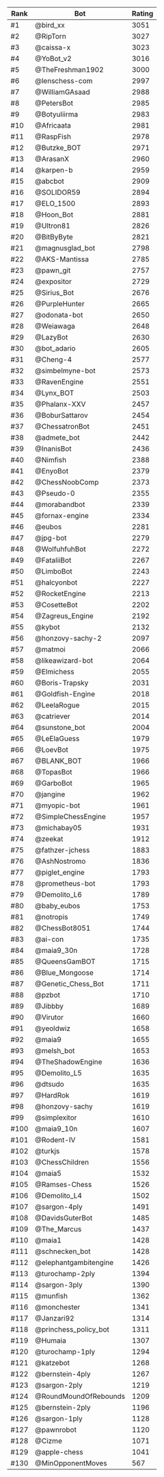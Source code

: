 Rank|Bot|Rating
---|---|---
#1|@bird_xx|3051
#2|@RipTorn|3027
#3|@caissa-x|3023
#4|@YoBot_v2|3016
#5|@TheFreshman1902|3000
#6|@lenschess-com|2997
#7|@WilliamGAsaad|2988
#8|@PetersBot|2985
#9|@Botyuliirma|2983
#10|@Africaata|2981
#11|@RaspFish|2978
#12|@Butzke_BOT|2971
#13|@ArasanX|2960
#14|@karpen-b|2959
#15|@abcbot|2909
#16|@SOLIDOR59|2894
#17|@ELO_1500|2893
#18|@Hoon_Bot|2881
#19|@Ultron81|2826
#20|@BitByByte|2821
#21|@magnusglad_bot|2798
#22|@AKS-Mantissa|2785
#23|@pawn_git|2757
#24|@expositor|2729
#25|@Sirius_Bot|2676
#26|@PurpleHunter|2665
#27|@odonata-bot|2650
#28|@Weiawaga|2648
#29|@LazyBot|2630
#30|@bot_adario|2605
#31|@Cheng-4|2577
#32|@simbelmyne-bot|2573
#33|@RavenEngine|2551
#34|@Lynx_BOT|2503
#35|@Phalanx-XXV|2457
#36|@BoburSattarov|2454
#37|@ChessatronBot|2451
#38|@admete_bot|2442
#39|@InanisBot|2436
#40|@Nimfish|2388
#41|@EnyoBot|2379
#42|@ChessNoobComp|2373
#43|@Pseudo-0|2355
#44|@morabandbot|2339
#45|@fornax-engine|2334
#46|@eubos|2281
#47|@jpg-bot|2279
#48|@WolfuhfuhBot|2272
#49|@FataliiBot|2267
#50|@LimboBot|2243
#51|@halcyonbot|2227
#52|@RocketEngine|2213
#53|@CosetteBot|2202
#54|@Zagreus_Engine|2192
#55|@kybot|2132
#56|@honzovy-sachy-2|2097
#57|@matmoi|2066
#58|@likeawizard-bot|2064
#59|@Elmichess|2055
#60|@Boris-Trapsky|2031
#61|@Goldfish-Engine|2018
#62|@LeelaRogue|2015
#63|@catriever|2014
#64|@sunstone_bot|2004
#65|@LeElaGuess|1979
#66|@LoevBot|1975
#67|@BLANK_BOT|1966
#68|@TopasBot|1966
#69|@GarboBot|1965
#70|@jangine|1962
#71|@myopic-bot|1961
#72|@SimpleChessEngine|1957
#73|@michabay05|1931
#74|@zeekat|1912
#75|@fathzer-jchess|1883
#76|@AshNostromo|1836
#77|@piglet_engine|1793
#78|@prometheus-bot|1793
#79|@Demolito_L6|1789
#80|@baby_eubos|1753
#81|@notropis|1749
#82|@ChessBot8051|1744
#83|@ai-con|1735
#84|@maia9_30n|1728
#85|@QueensGamBOT|1715
#86|@Blue_Mongoose|1714
#87|@Genetic_Chess_Bot|1711
#88|@pzbot|1710
#89|@Jibbby|1689
#90|@Virutor|1660
#91|@yeoldwiz|1658
#92|@maia9|1655
#93|@melsh_bot|1653
#94|@TheShadowEngine|1636
#95|@Demolito_L5|1635
#96|@dtsudo|1635
#97|@HardRok|1619
#98|@honzovy-sachy|1619
#99|@simplexitor|1610
#100|@maia9_10n|1607
#101|@Rodent-IV|1581
#102|@turkjs|1578
#103|@ChessChildren|1556
#104|@maia5|1532
#105|@Ramses-Chess|1526
#106|@Demolito_L4|1502
#107|@sargon-4ply|1491
#108|@DavidsGuterBot|1485
#109|@The_Marcus|1437
#110|@maia1|1428
#111|@schnecken_bot|1428
#112|@elephantgambitengine|1426
#113|@turochamp-2ply|1394
#114|@sargon-3ply|1390
#115|@munfish|1362
#116|@monchester|1341
#117|@Janzari92|1314
#118|@princhess_policy_bot|1311
#119|@Humaia|1307
#120|@turochamp-1ply|1294
#121|@katzebot|1268
#122|@bernstein-4ply|1267
#123|@sargon-2ply|1219
#124|@RoundMoundOfRebounds|1209
#125|@bernstein-2ply|1196
#126|@sargon-1ply|1128
#127|@pawnrobot|1120
#128|@Cizme|1071
#129|@apple-chess|1041
#130|@MinOpponentMoves|567
